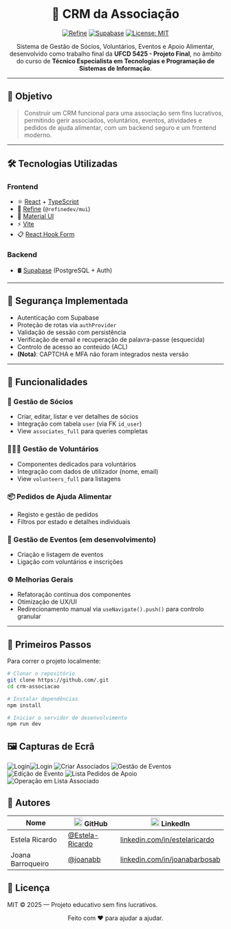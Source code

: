 <div align="center">

# 🧩 CRM da Associação

[![Refine](https://img.shields.io/badge/Built%20With-Refine-635bff?style=flat&logo=refine&logoColor=white)](https://refine.dev/)
[![Supabase](https://img.shields.io/badge/Backend-Supabase-3fcf8e?style=flat&logo=supabase&logoColor=white)](https://supabase.com/)
[![License: MIT](https://img.shields.io/badge/License-MIT-yellow.svg)](LICENSE)

Sistema de Gestão de Sócios, Voluntários, Eventos e Apoio Alimentar, desenvolvido como trabalho final da **UFCD 5425 - Projeto Final**, no âmbito do curso de **Técnico Especialista em Tecnologias e Programação de Sistemas de Informação**.
</div>

---

## 📌 Objetivo

> Construir um CRM funcional para uma associação sem fins lucrativos, permitindo gerir associados, voluntários, eventos, atividades e pedidos de ajuda alimentar, com um backend seguro e um frontend moderno.

---

## 🛠️ Tecnologias Utilizadas

### Frontend

- ⚛️ [React](https://reactjs.org/) + [TypeScript](https://www.typescriptlang.org/)
- 🚀 [Refine](https://refine.dev) (`@refinedev/mui`)
- 🎨 [Material UI](https://mui.com/)
- ⚡ [Vite](https://vitejs.dev/)
- 📋 [React Hook Form](https://react-hook-form.com/)

### Backend

- 🛢️ [Supabase](https://supabase.com/) (PostgreSQL + Auth)

---

## 🔐 Segurança Implementada

- Autenticação com Supabase
- Proteção de rotas via `authProvider`
- Validação de sessão com persistência
- Verificação de email e recuperação de palavra-passe (esquecida)
- Controlo de acesso ao conteúdo (ACL)
- **(Nota)**: CAPTCHA e MFA não foram integrados nesta versão

---

## 📁 Funcionalidades

### 👤 Gestão de Sócios
- Criar, editar, listar e ver detalhes de sócios
- Integração com tabela `user` (via FK `id_user`)
- View `associates_full` para queries completas

### 🧑‍🤝‍🧑 Gestão de Voluntários
- Componentes dedicados para voluntários
- Integração com dados de utilizador (nome, email)
- View `volunteers_full` para listagens

### 📦 Pedidos de Ajuda Alimentar
- Registo e gestão de pedidos
- Filtros por estado e detalhes individuais

### 📅 Gestão de Eventos (em desenvolvimento)
- Criação e listagem de eventos
- Ligação com voluntários e inscrições

### ⚙️ Melhorias Gerais
- Refatoração contínua dos componentes
- Otimização de UX/UI
- Redirecionamento manual via `useNavigate().push()` para controlo granular

---

## 🚀 Primeiros Passos

Para correr o projeto localmente:

```bash
# Clonar o repositório
git clone https://github.com/.git
cd crm-associacao

# Instalar dependências
npm install

# Iniciar o servidor de desenvolvimento
npm run dev

```


## 🖼️ Capturas de Ecrã

![Login](./public/0l.png)![Login](./public/0d.png)
![Criar Associados](./public/1l.png)
![Gestão de Eventos](./public/1d.png)
![Edição de Evento](./public/2l.png)
![Lista Pedidos de Apoio](./public/2d.png)
![Operação em Lista Associado](./public/3l.png)


## 👥 Autores

<div align="center">

| Nome               | <img src="https://cdn.simpleicons.org/github/000" width="20"/> GitHub                                          | <img src="https://cdn.simpleicons.org/linkedin/0A66C2" width="20"/> LinkedIn                                               |
|--------------------|---------------------------------------------------------------------------------------------------------------|-----------------------------------------------------------------------------------------------------------------------------|
| Estela Ricardo     | [@Estela-Ricardo](https://github.com/Estela-Ricardo)                                                          | [linkedin.com/in/estelaricardo](https://www.linkedin.com/in/estelaricardo/)                                                 |
| Joana Barroqueiro  | [@joanabb](https://github.com/joanabb)                                                                         | [linkedin.com/in/joanabarbosab](https://www.linkedin.com/in/joanabarbosab/)                                                 |

</div>

## 📜 Licença

MIT © 2025 — Projeto educativo sem fins lucrativos.

<div align="center">Feito com ❤️ para ajudar a ajudar.</div>
